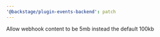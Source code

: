 ```yaml
---
'@backstage/plugin-events-backend': patch
---
```


Allow webhook content to be 5mb instead the default 100kb
